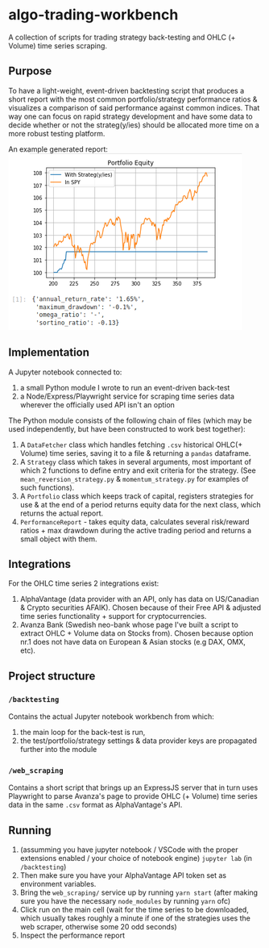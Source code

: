 # algo-trading-workbench

A collection of scripts for trading strategy back-testing and OHLC (+ Volume) time series scraping.

## Purpose

To have a light-weight, event-driven backtesting script that produces a short report with the most common portfolio/strategy performance ratios & visualizes a comparison of said performance against common indices.
That way one can focus on rapid strategy development and have some data to decide whether or not the strateg(y/ies) should be allocated more time on a more robust testing platform.

An example generated report:
![example generated report](example_generated_report.png)

## Implementation

A Jupyter notebook connected to:

1. a small Python module I wrote to run an event-driven back-test
2. a Node/Express/Playwright service for scraping time series data wherever the officially used API isn't an option

The Python module consists of the following chain of files (which may be used independently, but have been constructed to work best together):

1. A `DataFetcher` class which handles fetching `.csv` historical OHLC(+ Volume) time series, saving it to a file & returning a `pandas` dataframe.
2. A `Strategy` class which takes in several arguments, most important of which 2 functions to define entry and exit criteria for the strategy. (See `mean_reversion_strategy.py` & `momentum_strategy.py` for examples of such functions).
3. A `Portfolio` class which keeps track of capital, registers strategies for use & at the end of a period returns equity data for the next class, which returns the actual report.
4. `PerformanceReport` - takes equity data, calculates several risk/reward ratios + max drawdown during the active trading period and returns a small object with them.

## Integrations

For the OHLC time series 2 integrations exist:

1. AlphaVantage (data provider with an API, only has data on US/Canadian & Crypto securities AFAIK). Chosen because of their Free API & adjusted time series functionality + support for cryptocurrencies.
2. Avanza Bank (Swedish neo-bank whose page I've built a script to extract OHLC + Volume data on Stocks from). Chosen because option nr.1 does not have data on European & Asian stocks (e.g DAX, OMX, etc).

## Project structure

### `/backtesting`

Contains the actual Jupyter notebook workbench from which:

1. the main loop for the back-test is run,
2. the test/portfolio/strategy settings & data provider keys are propagated further into the module

### `/web_scraping`

Contains a short script that brings up an ExpressJS server that in turn uses Playwright to parse Avanza's page to provide OHLC (+ Volume) time series data in the same `.csv` format as AlphaVantage's API.

## Running

1. (assumming you have jupyter notebook / VSCode with the proper extensions enabled / your choice of notebook engine) `jupyter lab` (in `/backtesting`)
2. Then make sure you have your AlphaVantage API token set as environment variables.
3. Bring the `web_scraping/` service up by running `yarn start` (after making sure you have the necessary `node_modules` by running `yarn` ofc)
4. Click run on the main cell (wait for the time series to be downloaded, which usually takes roughly a minute if one of the strategies uses the web scraper, otherwise some 20 odd seconds)
5. Inspect the performance report
